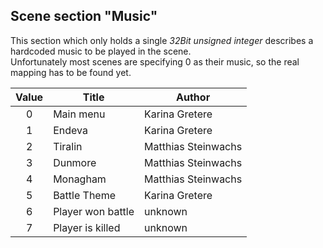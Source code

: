 ## Scene section "Music"

This section which only holds a single _32Bit unsigned integer_ describes a hardcoded music to be played in the scene. <br/>
Unfortunately most scenes are specifying 0 as their music, so the real mapping has to be found yet.

| Value |       Title       |        Author       |
|:-----:|-------------------|---------------------|
|   0   | Main menu         | Karina Gretere      |
|   1   | Endeva            | Karina Gretere      |
|   2   | Tiralin           | Matthias Steinwachs |
|   3   | Dunmore           | Matthias Steinwachs |
|   4   | Monagham          | Matthias Steinwachs |
|   5   | Battle Theme      | Karina Gretere      |
|   6   | Player won battle | unknown             |
|   7   | Player is killed  | unknown             |
